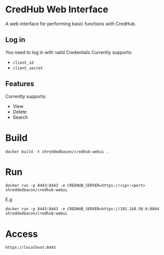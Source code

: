 # CredHub Web Interface

A web interface for performing basic functions with CredHub.

## Log in
You need to log in with valid Credentials
Currently supports:
* `client_id`
* `client_secret`

## Features
Currently supports:
* View
* Delete
* Search

# Build
```
docker build -t shreddedbacon/credhub-webui .
```
# Run
```
docker run -p 8443:8443 -e CREDHUB_SERVER=https://<ip>:<port> shreddedbacon/credhub-webui
```
E.g
```
docker run -p 8443:8443 -e CREDHUB_SERVER=https://192.168.50.6:8844 shreddedbacon/credhub-webui
```

# Access

```
https://localhost:8443
```
